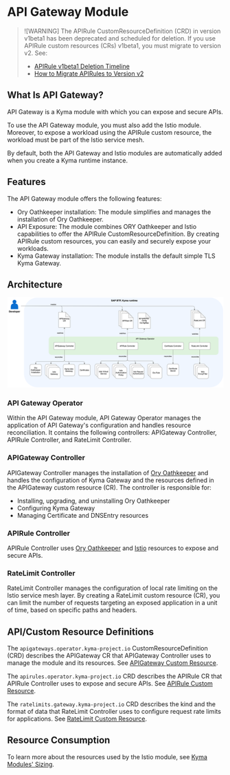 # API Gateway Module

>![WARNING] The APIRule CustomResourceDefinition (CRD) in version v1beta1 has been deprecated and scheduled for deletion. If you use APIRule custom resources (CRs) v1beta1, you must migrate to version v2. See:
> - [APIRule v1beta1 Deletion Timeline](./apirule-migration/README.md#apirule-v1beta1-deletion-timeline)
> - [How to Migrate APIRules to Version v2](./apirule-migration/README.md#how-to-migrate-apirules-to-version-v2)

## What Is API Gateway?

API Gateway is a Kyma module with which you can expose and secure APIs.

To use the API Gateway module, you must also add the Istio module. Moreover, to expose a workload using the APIRule custom resource, the workload must be part of the Istio service mesh. 

By default, both the API Gateway and Istio modules are automatically added when you create a Kyma runtime instance. 

## Features

The API Gateway module offers the following features:

- Ory Oathkeeper installation: The module simplifies and manages the installation of Ory Oathkeeper.
- API Exposure: The module combines ORY Oathkeeper and Istio capabilities to offer the APIRule CustomResourceDefinition. By creating APIRule custom resources, you can easily and securely expose your workloads.
- Kyma Gateway installation: The module installs the default simple TLS Kyma Gateway.

## Architecture

![Kyma API Gateway Operator Overview](../assets/operator-overview.svg)

### API Gateway Operator

Within the API Gateway module, API Gateway Operator manages the application of API Gateway's configuration and handles resource reconciliation. It contains the following controllers: APIGateway Controller, APIRule Controller, and RateLimit Controller.


### APIGateway Controller

APIGateway Controller manages the installation of [Ory Oathkeeper](https://www.ory.sh/docs/oathkeeper) and handles the configuration of Kyma Gateway and the resources defined in the APIGateway custom resource (CR). The controller is responsible for:
- Installing, upgrading, and uninstalling Ory Oathkeeper
- Configuring Kyma Gateway
- Managing Certificate and DNSEntry resources

### APIRule Controller

APIRule Controller uses [Ory Oathkeeper](https://www.ory.sh/docs/oathkeeper) and [Istio](https://istio.io/) resources to expose and secure APIs.

### RateLimit Controller

RateLimit Controller manages the configuration of local rate limiting on the Istio service mesh layer. By creating a RateLimit custom resource (CR), you can limit the number of requests targeting an exposed application in a unit of time, based on specific paths and headers.

## API/Custom Resource Definitions

The `apigateways.operator.kyma-project.io` CustomResourceDefinition (CRD) describes the APIGateway CR that APIGateway Controller uses to manage the module and its resources. See [APIGateway Custom Resource](./custom-resources/apigateway/04-00-apigateway-custom-resource.md).

The `apirules.operator.kyma-project.io` CRD describes the APIRule CR that APIRule Controller uses to expose and secure APIs. See [APIRule Custom Resource](./custom-resources/apirule/README.md).

The `ratelimits.gateway.kyma-project.io` CRD describes the kind and the format of data that RateLimit Controller uses to configure request rate limits for applications. See [RateLimit Custom Resource](./custom-resources/ratelimit/04-00-ratelimit.md).

## Resource Consumption

To learn more about the resources used by the Istio module, see [Kyma Modules' Sizing](https://help.sap.com/docs/btp/sap-business-technology-platform-internal/kyma-modules-sizing?locale=en-US&state=DRAFT&version=Internal&comment_id=22217515&show_comments=true#api-gateway).
